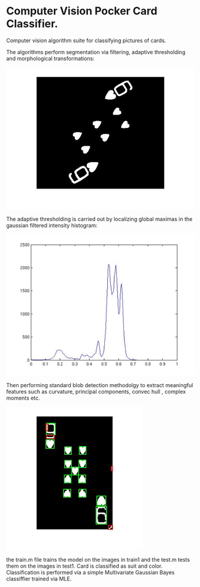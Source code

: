 # Computer Vision Pocker Card Classifier.

Computer vision algorithm suite for classifying pictures of cards.

The algorithms perform segmentation via filtering, adaptive thresholding and morphological transformations:

![](https://github.com/franciscovargas/ivr/blob/master/train1/histograms/rotate_works.jpg)

The adaptive thresholding is carried out by localizing global maximas in the gaussian filtered intensity histogram:

![](https://github.com/franciscovargas/ivr/blob/master/train1/histograms/red_crop_hist.jpg)

Then performing standard blob detection methodolgy to extract meaningful features such as curvature, principal components, convec hull , complex moments etc.

![](https://github.com/franciscovargas/ivr/blob/master/train1/histograms/fail_in%20action.jpg)

the train.m file trains the model on the images in train1 and the test.m tests them on the images in test1. Card is classified as suit and color. Classification is performed via a simple Multivariate Gaussian Bayes classiffier trained via MLE.
